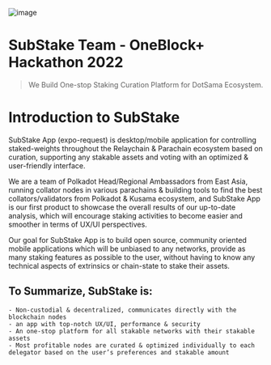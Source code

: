 ![image](https://user-images.githubusercontent.com/39883171/174940633-a2bed1b1-337b-4903-a204-7d4d34d61098.png)

# SubStake Team - OneBlock+ Hackathon 2022
> We Build One-stop Staking Curation Platform for DotSama Ecosystem. 


# Introduction to SubStake	
SubStake App (expo-request) is desktop/mobile application for controlling staked-weights throughout the Relaychain & Parachain ecosystem based on curation, supporting any stakable assets and voting with an optimized & user-friendly interface.

We are a team of Polkadot Head/Regional Ambassadors from East Asia, running collator nodes in various parachains & building tools to find the best collators/validators from Polkadot & Kusama ecosystem, and SubStake App is our first product to showcase the overall results of our up-to-date analysis, which will encourage staking activities to become easier and smoother in terms of UX/UI perspectives. 

Our goal for SubStake App is to build open source, community oriented mobile applications which will be unbiased to any networks, provide as many staking features as possible to the user, without having to know any technical aspects of extrinsics or chain-state to stake their assets.
## To Summarize, SubStake is:
```
- Non-custodial & decentralized, communicates directly with the blockchain nodes
- an app with top-notch UX/UI, performance & security
- An one-stop platform for all stakable networks with their stakable assets
- Most profitable nodes are curated & optimized individually to each delegator based on the user’s preferences and stakable amount
```
